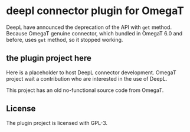 # deepl connector plugin for OmegaT

DeepL have announced the deprecation of the API with `get` method.
Because OmegaT genuine connector, which bundled in OmegaT 6.0 and before, uses `get` method, so it stopped working.

## the plugin project here

Here is a placeholder to host DeepL connector development.
OmegaT project wait a contribution who are interested in the use of DeepL.

This project has an old no-functional source code from OmegaT.

## License

The plugin project is licensed with GPL-3.
